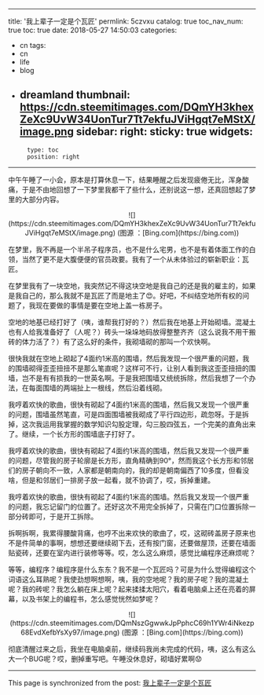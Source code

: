
---
title: '我上辈子一定是个瓦匠'
permlink: 5czvxu
catalog: true
toc_nav_num: true
toc: true
date: 2018-05-27 14:50:03
categories:
- cn
tags:
- cn
- life
- blog
- dreamland
thumbnail: https://cdn.steemitimages.com/DQmYH3khexZeXc9UvW34UonTur7Tt7ekfuJViHgqt7eMStX/image.png
sidebar:
    right:
        sticky: true
widgets:
    -
        type: toc
        position: right
---


中午午睡了一小会，原本是打算休息一下，结果睡醒之后发现疲倦无比，浑身酸痛，于是不由地回想了一下梦里我都干了些什么，还别说这一想，还真回想起了梦里的大部分内容。

<center>![](https://cdn.steemitimages.com/DQmYH3khexZeXc9UvW34UonTur7Tt7ekfuJViHgqt7eMStX/image.png)
(图源 ：[Bing.com](https://bing.com))</center>

在梦里，我不再是一个半吊子程序员，也不是什么宅男，也不是有着体面工作的白领，当然了更不是大腹便便的官员政要。我有了一个从未体验过的崭新职业：瓦匠。

在梦里我有了一块空地，我突然记不得这块空地是我自己的还是我的雇主的，如果是我自己的，那么我就不是瓦匠了而是地主了😍。好吧，不纠结空地所有权的问题了，我现在要做的事情是要在空地上盖一栋房子。

空地的地基已经打好了（咦，谁帮我打好的？）然后我在地基上开始砌墙。混凝土也有人给我准备好了（人呢？）砖头一垛垛地码放得整整齐齐（这么说我不用干搬砖的体力活了？）有了这么好的条件，我砌墙砌的那叫一个欢快啊。

很快我就在空地上砌起了4面约1米高的围墙，然后我发现一个很严重的问题，我的围墙砌得歪歪扭扭不是那么笔直呢？这样可不行，让别人看到我这歪歪扭扭的围墙，岂不是有有损我的一世英名啊。于是我把围墙又统统拆除，然后我想了一个办法，在每面围墙的两端扯上一根线，然后沿着线砌。

我哼着欢快的歌曲，很快有砌起了4面约1米高的围墙，然后我又发现一个很严重的问题，围墙虽然笔直，可是四面围墙被我砌成了平行四边形，疏忽呀。于是拆掉，这次我运用我掌握的数学知识勾股定理，勾三股四弦五，一个完美的直角出来了。继续，一个长方形的围墙底子打好了。

我哼着欢快的歌曲，很快有砌起了4面约1米高的围墙，然后我又发现一个很严重的问题，尽管我的房子轮廓是长方形，直角精确到90°，然而我这个长方形和邻居们的房子朝向不一致，人家都是朝南向的，我的却是朝南偏西了10多度，但看没啥，但是和邻居们一排房子放一起看，就不协调了，哎，拆掉重建。

我哼着欢快的歌曲，很快有砌起了4面约1米高的围墙。然后我又发现一个很严重的问题，我忘记留门的位置了。还好这次不用完全拆掉了，只需在门口位置拆除一部分砖即可，于是开工拆除。

拆啊拆啊，我累得腰酸背痛，也哼不出来欢快的歌曲了，哎，这砌砖盖房子原来也不是件简单的事啊，想想还要继续砌下去，还有按门窗，还要做屋顶，还要在墙面贴瓷砖，还要在室内进行装修等等。哎，怎么这么麻烦，感觉比编程序还麻烦呢？

等等，编程序？编程序是什么东东？我不是一个瓦匠吗？可是为什么觉得编程这个词语这么耳熟呢？我使劲想啊想啊，咦，我的空地呢？我的房子呢？我的混凝土呢？我的砖呢？我怎么躺在床上呢？起来揉揉太阳穴，看着电脑桌上还在亮着的屏幕，以及书架上的编程书，怎么感觉恍然如梦呢？

<center>![](https://cdn.steemitimages.com/DQmNszGgwwkJpPphcC69h1YWr4iNkezp68EvdXefbYsXy97/image.png)
(图源 ：[Bing.com](https://bing.com))</center>

彻底清醒过来之后，我坐在电脑桌前，继续码我尚未完成的代码，咦，这么有这么大一个BUG呢？哎，删掉重写吧。午睡没休息好，砌墙好累啊😟

- - -

This page is synchronized from the post: [我上辈子一定是个瓦匠](https://steemit.com/@oflyhigh/5czvxu)
